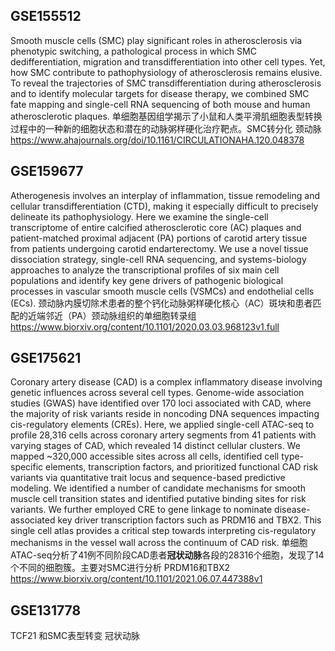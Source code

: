 ## GSE155512 
Smooth muscle cells (SMC) play significant roles in atherosclerosis via phenotypic switching, a pathological process in which SMC dedifferentiation, migration and transdifferentiation into other cell types. Yet, how SMC contribute to pathophysiology of atherosclerosis remains elusive. To reveal the trajectories of SMC transdifferentiation during atherosclerosis and to identify molecular targets for disease therapy, we combined SMC fate mapping and single-cell RNA sequencing of both mouse and human atherosclerotic plaques.
单细胞基因组学揭示了小鼠和人类平滑肌细胞表型转换过程中的一种新的细胞状态和潜在的动脉粥样硬化治疗靶点。SMC转分化 颈动脉
https://www.ahajournals.org/doi/10.1161/CIRCULATIONAHA.120.048378 

## GSE159677
Atherogenesis involves an interplay of inflammation, tissue remodeling and cellular transdifferentiation (CTD), making it especially difficult to precisely delineate its pathophysiology. Here we examine the single-cell transcriptome of entire calcified atherosclerotic core (AC) plaques and patient-matched proximal adjacent (PA) portions of carotid artery tissue from patients undergoing carotid endarterectomy. We use a novel tissue dissociation strategy, single-cell RNA sequencing, and systems-biology approaches to analyze the transcriptional profiles of six main cell populations and identify key gene drivers of pathogenic biological processes in vascular smooth muscle cells (VSMCs) and endothelial cells (ECs).
颈动脉内膜切除术患者的整个钙化动脉粥样硬化核心（AC）斑块和患者匹配的近端邻近（PA）颈动脉组织的单细胞转录组
https://www.biorxiv.org/content/10.1101/2020.03.03.968123v1.full

## GSE175621
Coronary artery disease (CAD) is a complex inflammatory disease involving genetic influences across several cell types. Genome-wide association studies (GWAS) have identified over 170 loci associated with CAD, where the majority of risk variants reside in noncoding DNA sequences impacting cis-regulatory elements (CREs). Here, we applied single-cell ATAC-seq to profile 28,316 cells across coronary artery segments from 41 patients with varying stages of CAD, which revealed 14 distinct cellular clusters. We mapped ~320,000 accessible sites across all cells, identified cell type-specific elements, transcription factors, and prioritized functional CAD risk variants via quantitative trait locus and sequence-based predictive modeling. We identified a number of candidate mechanisms for smooth muscle cell transition states and identified putative binding sites for risk variants. We further employed CRE to gene linkage to nominate disease-associated key driver transcription factors such as PRDM16 and TBX2. This single cell atlas provides a critical step towards interpreting cis-regulatory mechanisms in the vessel wall across the continuum of CAD risk.
单细胞ATAC-seq分析了41例不同阶段CAD患者**冠状动脉**各段的28316个细胞，发现了14个不同的细胞簇。主要对SMC进行分析
PRDM16和TBX2
https://www.biorxiv.org/content/10.1101/2021.06.07.447388v1

## GSE131778
TCF21 和SMC表型转变 冠状动脉


